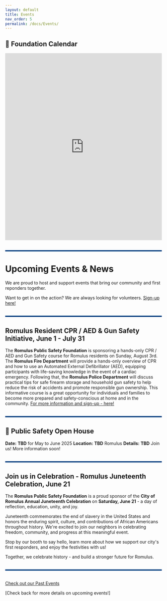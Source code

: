 ```yaml
---
layout: default
title: Events
nav_order: 5
permalink: /docs/Events/
---
```


<!-- Google tag (gtag.js) -->
<script async src="https://www.googletagmanager.com/gtag/js?id=G-YD66KT4FWL"></script>
<script>
  window.dataLayer = window.dataLayer || [];
  function gtag(){dataLayer.push(arguments);}
  gtag('js', new Date());

  gtag('config', 'G-YD66KT4FWL');
</script>

## 📅 Foundation Calendar
<iframe src="https://calendar.google.com/calendar/embed?src=d775655ff30545476f399bd36cd059709d9a1848c6eb2482b3758e8096aa3d29%40group.calendar.google.com&ctz=America%2FDetroit" style="border: 0" width="100%" height="600" frameborder="0" scrolling="no"></iframe>

<hr style="border: none; height: 4px; background-color: #004080; margin: 2rem 0;" />

# Upcoming Events & News

We are proud to host and support events that bring our community and first reponders together.

Want to get in on the action? We are always looking for volunteers. <a href="https://romuluspsf.org/docs/Volunteer/" target="_blank" rel="noopener noreferrer">Sign-up here!</a>

<hr style="border: none; height: 4px; background-color: #004080; margin: 2rem 0;" />

## Romulus Resident CPR / AED & Gun Safety Initiative, June 1 - July 31
The **Romulus Public Safety Foundation** is sponsoring a hands-only CPR / AED and Gun Safety course for Romulus residents on Sunday, August 3rd. The **Romulus Fire Department** will provide a hands-only overview of CPR and how to use an Automated External Defibrillator (AED), equipping participants with life-saving knowledge in the event of a cardiac emergency. Following that, the **Romulus Police Department** will discuss practical tips for safe firearm storage and household gun safety to help reduce the risk of accidents and promote responsible gun ownership. This informative course is a great opportunity for individuals and families to become more prepared and safety-conscious at home and in the community. <a href="https://romuluspsf.square.site/product/romulus-resident-cpr-aed-gun-safety/5?cs=true&cst=custom" target="_blank" rel="noopener noreferrer">For more information and sign-up - here!</a>

<hr style="border: none; height: 4px; background-color: #004080; margin: 2rem 0;" />

## 🚓 Public Safety Open House  
**Date:** **TBD** for May to June 2025
**Location:** **TBD** Romulus
**Details:** **TBD** Join us! More information soon!

<hr style="border: none; height: 4px; background-color: #004080; margin: 2rem 0;" />

## Join us in Celebration  - Romulus Juneteenth Celebration, June 21
The **Romulus Public Safety Foundation** is a proud sponsor of the **City of Romulus Annual Juneteenth Celebration** on **Saturday, June 21** - a day of reflection, education, unity, and joy.

Juneteenth commemorates the end of slavery in the United States and honors the enduring spirit, culture, and contributions of African Americans throughout history. We're excited to join our neighbors in celebrating freedom, community, and progress at this meaningful event.

Stop by our booth to say hello, learn more about how we support our city's first responders, and enjoy the festivities with us!

Together, we celebrate history - and build a stronger future for Romulus.

<hr style="border: none; height: 4px; background-color: #004080; margin: 2rem 0;" />

<p>
  <a href="https://romuluspsf.org/docs/PastEvents/" target="_blank" rel="noopener noreferrer">Check out our Past Events</a>
</p>

[Check back for more details on upcoming events!]
